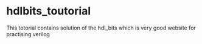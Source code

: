 # hdlbits_toutorial
This totorial contains  solution of the hdl_bits which is very good website for practising verilog
